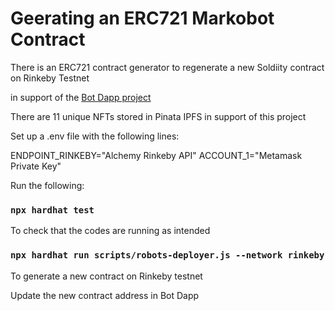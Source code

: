 # Geerating an ERC721 Markobot Contract


There is an ERC721 contract generator to regenerate a new  Soldiity contract on Rinkeby Testnet 

in support of the [Bot Dapp project](https://github.com/markvelous/botdapp) 

There are 11 unique NFTs stored in Pinata IPFS in support of this project


Set up a .env file with the following lines:

ENDPOINT_RINKEBY="Alchemy Rinkeby API" 
ACCOUNT_1="Metamask Private Key"


Run the following:

### `npx hardhat test`
To check that the codes are running as intended

### `npx hardhat run scripts/robots-deployer.js --network rinkeby`
To generate a new contract on Rinkeby testnet

Update the new contract address in Bot Dapp